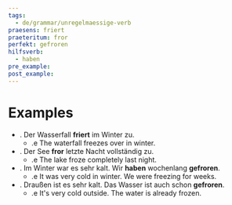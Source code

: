 ```yaml
---
tags:
  - de/grammar/unregelmaessige-verb
praesens: friert
praeteritum: fror
perfekt: gefroren
hilfsverb:
  - haben
pre_example: 
post_example: 
---
```


# Examples
- . Der Wasserfall **friert** im Winter zu.
	- .e The waterfall freezes over in winter.
- . Der See **fror** letzte Nacht vollständig zu.
	- .e The lake froze completely last night.
- . Im Winter war es sehr kalt. Wir **haben** wochenlang **gefroren**.
	- .e It was very cold in winter. We were freezing for weeks.
- . Draußen ist es sehr kalt. Das Wasser ist auch schon **gefroren**.
	- .e It's very cold outside. The water is already frozen.
